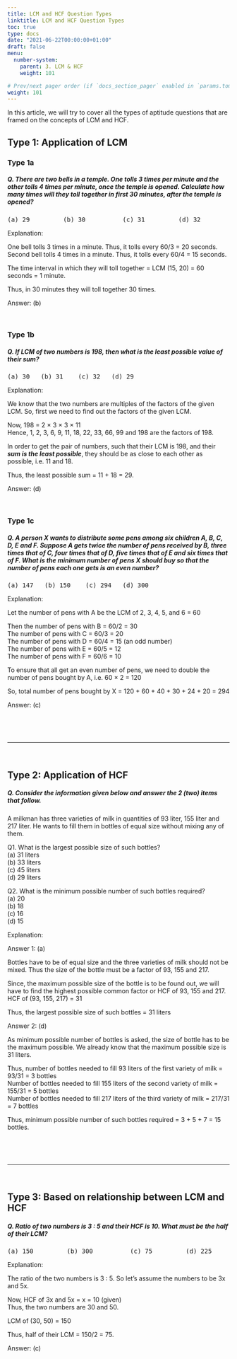 ```yaml
---
title: LCM and HCF Question Types
linktitle: LCM and HCF Question Types
toc: true
type: docs
date: "2021-06-22T00:00:00+01:00"
draft: false
menu:
  number-system:
    parent: 3. LCM & HCF
    weight: 101

# Prev/next pager order (if `docs_section_pager` enabled in `params.toml`)
weight: 101
---
```


In this article, we will try to cover all the types of aptitude questions that are framed on the concepts of LCM and HCF. 

## Type 1: Application of LCM

### Type 1a

##### Q. There are two bells in a temple. One tolls 3 times per minute and the other tolls 4 times per minute, once the temple is opened. Calculate how many times will they toll together in first 30 minutes, after the temple is opened?
<pre>(a) 29         (b) 30          (c) 31         (d) 32</pre>

Explanation:<br>
<div class="Exp">

One bell tolls 3 times in a minute. Thus, it tolls every 60/3 = 20 seconds. <br>
Second bell tolls 4 times in a minute. Thus, it tolls every 60/4 = 15 seconds.

The time interval in which they will toll together = LCM (15, 20) = 60 seconds = 1 minute.

Thus, in 30 minutes they will toll together 30 times.

Answer: (b)
</div> <br>

### Type 1b

##### Q. If LCM of two numbers is 198, then what is the least possible value of their sum?
<pre>(a) 30   (b) 31    (c) 32   (d) 29</pre>

Explanation:<br>
<div class="Exp">

We know that the two numbers are multiples of the factors of the given LCM. So, first we need to find out the factors of the given LCM. 

Now, 198 = 2 × 3 × 3 × 11 <br>
Hence, 1, 2, 3, 6, 9, 11, 18, 22, 33, 66, 99 and 198 are the factors of 198.

In order to get the pair of numbers, such that their LCM is 198, and their ***sum is the least possible***, they should be as close to each other as possible, i.e. 11 and 18. 

Thus, the least possible sum = 11 + 18 = 29.

Answer: (d)
</div> <br>


### Type 1c

##### Q. A person X wants to distribute some pens among six children A, B, C, D, E and F. Suppose A gets twice the number of pens received by B, three times that of C, four times that of D, five times that of E and six times that of F. What is the minimum number of pens X should buy so that the number of pens each one gets is an even number?
<pre>(a) 147   (b) 150    (c) 294   (d) 300</pre>

Explanation:<br>
<div class="Exp">

Let the number of pens with A be the LCM of 2, 3, 4, 5, and 6 = 60 

Then the number of pens with B = 60/2 = 30 <br>
The number of pens with C = 60/3 = 20 <br>
The number of pens with D = 60/4 = 15 (an odd number) <br>
The number of pens with E = 60/5 = 12 <br>
The number of pens with F = 60/6 = 10

To ensure that all get an even number of pens, we need to double the number of pens bought by A, i.e. 60 × 2 = 120

So, total number of pens bought by X = 120 + 60 + 40 + 30 + 24 + 20 = 294

Answer: (c)
</div> <br>

<br><hr><br>


## Type 2: Application of HCF

##### Q. Consider the information given below and answer the 2 (two) items that follow.

A milkman has three varieties of milk in quantities of 93 liter, 155 liter and 217 liter. He wants to fill them in bottles of equal size without mixing any of them.

Q1. What is the largest possible size of such bottles? <br>
(a)	31 liters <br>
(b)	33 liters <br>
(c)	45 liters <br>
(d)	29 liters

Q2. What is the minimum possible number of such bottles required? <br>
(a)	20 <br>
(b)	18 <br>
(c)	16 <br>
(d)	15 <br>

Explanation:<br>
<div class="Exp">

Answer 1: (a)

Bottles have to be of equal size and the three varieties of milk should not be mixed. Thus the size of the bottle must be a factor of 93, 155 and 217. 

Since, the maximum possible size of the bottle is to be found out, we will have to find the highest possible common factor or HCF of 93, 155 and 217. <br>
HCF of (93, 155, 217) = 31

Thus, the largest possible size of such bottles = 31 liters

Answer 2: (d)

As minimum possible number of bottles is asked, the size of bottle has to be the maximum possible. We already know that the maximum possible size is 31 liters.

Thus, number of bottles needed to fill 93 liters of the first variety of milk = 93/31 = 3 bottles <br>
Number of bottles needed to fill 155 liters of the second variety of milk = 155/31 = 5 bottles <br>
Number of bottles needed to fill 217 liters of the third variety of milk = 217/31 = 7 bottles

Thus, minimum possible number of such bottles required = 3 + 5 + 7 = 15 bottles.
</div> <br>


<br><hr><br>


## Type 3: Based on relationship between LCM and HCF

##### Q. Ratio of two numbers is 3 : 5 and their HCF is 10. What must be the half of their LCM?
<pre>(a) 150         (b) 300          (c) 75         (d) 225</pre>

Explanation:<br>
<div class="Exp">

The ratio of the two numbers is 3 : 5. So let’s assume the numbers to be 3x and 5x.

Now, HCF of 3x and 5x = x = 10 (given) <br>
Thus, the two numbers are 30 and 50.

LCM of (30, 50) = 150

Thus, half of their LCM = 150/2 = 75.

Answer: (c)
</div> <br>

